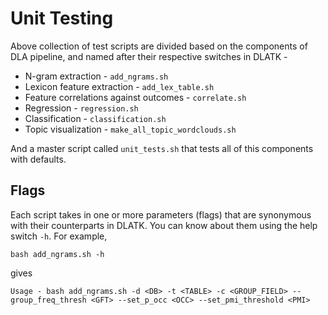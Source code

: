 ﻿# Unit Testing
Above collection of test scripts are divided based on the components of DLA pipeline, and named after their respective switches in DLATK - 

 - N-gram extraction - `add_ngrams.sh` 
 - Lexicon feature extraction - `add_lex_table.sh` 
 - Feature correlations against outcomes - `correlate.sh`
 - Regression - `regression.sh` 
 - Classification - `classification.sh` 
 - Topic visualization - `make_all_topic_wordclouds.sh`

And a master script called `unit_tests.sh` that tests all of this components with defaults.

## Flags
Each script takes in one or more parameters (flags) that are synonymous with their counterparts in DLATK. You can know about them using the help switch `-h`. For example, 

    bash add_ngrams.sh -h
gives

    Usage - bash add_ngrams.sh -d <DB> -t <TABLE> -c <GROUP_FIELD> --group_freq_thresh <GFT> --set_p_occ <OCC> --set_pmi_threshold <PMI>



